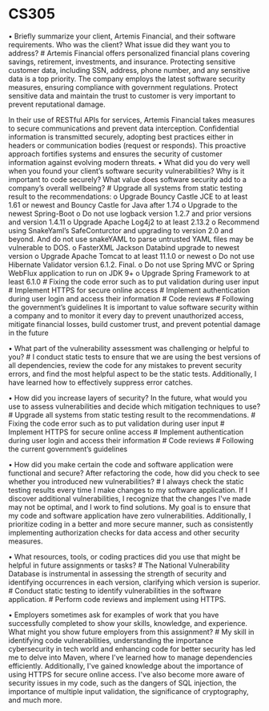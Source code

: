 # CS305
•	Briefly summarize your client, Artemis Financial, and their software requirements. Who was the client? What issue did they want you to address?
    # Artemis Financial offers personalized financial plans covering savings, retirement, investments, and insurance. Protecting sensitive customer data, including SSN, address, phone number, and any sensitive          data is a top priority. The company employs the latest software security measures, ensuring compliance with government regulations. Protect sensitive data and maintain the trust to customer is very                important to prevent reputational damage.

In their use of RESTful APIs for services, Artemis Financial takes measures to secure communications and prevent data interception. Confidential information is transmitted securely, adopting best practices either in headers or communication bodies (request or responds). This proactive approach fortifies systems and ensures the security of customer information against evolving modern threats.
•	What did you do very well when you found your client’s software security vulnerabilities? Why is it important to code securely? What value does software security add to a company’s overall wellbeing?
    #	Upgrade all systems from static testing result to the recommendations:
      o	Upgrade Bouncy Castle JCE to at least 1.61 or newest and Bouncy Castle for Java after 1.74 
      o	Upgrade to the newest Spring-Boot
      o	Do not use logback version 1.2.7 and prior versions and version 1.4.11
      o	Upgrade Apache Log4j2 to at least 2.13.2
      o	Recommend using SnakeYaml’s SafeConturctor and upgrading to version 2.0 and beyond. And do not use snakeYAML to parse untrusted YAML files may be vulnerable to DOS.
      o	FasterXML Jackson Databind upgrade to newest version
      o	Upgrade Apache Tomcat to at least 11.1.0 or newest
      o	Do not use Hibernate Validator version 6.1.2. Final.
      o	Do not use Spring MVC or Spring WebFlux application to run on JDK 9+
      o	Upgrade Spring Framework to at least 6.1.0
    #	Fixing the code error such as to put validation during user input
    #	Implement HTTPS for secure online access
    #	Implement authentication during user login and access their information
    #	Code reviews
    #	Following the government’s guidelines
    It is important to value software security within a company and to monitor it every day to prevent unauthorized access, mitigate financial losses, build customer trust, and prevent potential damage in the         future
    
•	What part of the vulnerability assessment was challenging or helpful to you?
    # I conduct static tests to ensure that we are using the best versions of all dependencies, review the code for any mistakes to prevent security errors, and find the most helpful aspect to be the static             tests. Additionally, I have learned how to effectively suppress error catches.
    
•	How did you increase layers of security? In the future, what would you use to assess vulnerabilities and decide which mitigation techniques to use?
    #	Upgrade all systems from static testing result to the recommendations.
    #	Fixing the code error such as to put validation during user input
    #	Implement HTTPS for secure online access
    #	Implement authentication during user login and access their information
    #	Code reviews
    #	Following the current government’s guidelines
    
•	How did you make certain the code and software application were functional and secure? After refactoring the code, how did you check to see whether you introduced new vulnerabilities?
    # I always check the static testing results every time I make changes to my software application. If I discover additional vulnerabilities, I recognize that the changes I've made may not be optimal, and I           work to find solutions. My goal is to ensure that my code and software application have zero vulnerabilities. Additionally, I prioritize coding in a better and more secure manner, such as consistently             implementing authorization checks for data access and other security measures.
    
•	What resources, tools, or coding practices did you use that might be helpful in future assignments or tasks?
    #	The National Vulnerability Database is instrumental in assessing the strength of security and identifying occurrences in each version, clarifying which version is superior.
    #	Conduct static testing to identify vulnerabilities in the software application.
    #	Perform code reviews and implement using HTTPS.
    
•	Employers sometimes ask for examples of work that you have successfully completed to show your skills, knowledge, and experience. What might you show future employers from this assignment?
    # My skill in identifying code vulnerabilities, understanding the importance cybersecurity in tech world and enhancing code for better security has led me to delve into Maven, where I've learned how to manage       dependencies efficiently. Additionally, I've gained knowledge about the importance of using HTTPS for secure online access. I've also become more aware of security issues in my code, such as the dangers of        SQL injection, the importance of multiple input validation, the significance of cryptography, and much more.
